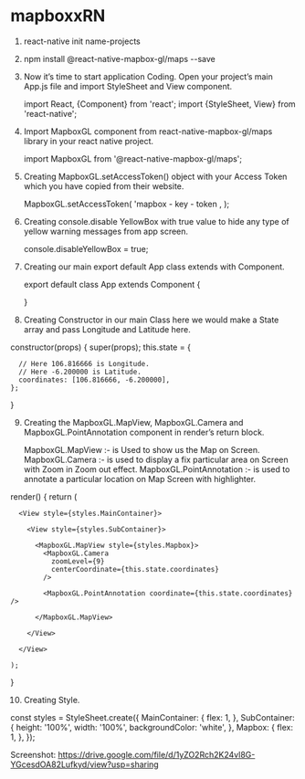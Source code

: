 # mapboxxRN

1. react-native init name-projects
2. npm install @react-native-mapbox-gl/maps --save
3. Now it’s time to start application Coding. Open your project’s main App.js file and import StyleSheet and View component.
   
    import React, {Component} from 'react';
    import {StyleSheet, View} from 'react-native';
    
4. Import MapboxGL component from react-native-mapbox-gl/maps library in your react native project.
    
    import MapboxGL from '@react-native-mapbox-gl/maps';

5. Creating MapboxGL.setAccessToken() object with your Access Token which you have copied from their website.
    
    
    MapboxGL.setAccessToken(
     'mapbox - key - token ,
    );

6. Creating console.disable YellowBox with true value to hide any type of yellow warning messages from app screen.

   console.disableYellowBox = true;

7. Creating our main export default App class extends with Component.
   
    export default class App extends Component {
 
    }
    
8. Creating Constructor in our main Class here we would make a State array and pass Longitude and Latitude here.
   
  constructor(props) {
    super(props);
    this.state = {

      // Here 106.816666 is Longitude.
      // Here -6.200000 is Latitude.
      coordinates: [106.816666, -6.200000],
    };
  }

9. Creating the MapboxGL.MapView, MapboxGL.Camera and MapboxGL.PointAnnotation component in render’s return block.

    MapboxGL.MapView :- is Used to show us the Map on Screen.
    MapboxGL.Camera :- is used to display a fix particular area on Screen with Zoom in Zoom out effect.
    MapboxGL.PointAnnotation :- is used to annotate a particular location on Map Screen with highlighter.
    
    
  render() {
    return (

      <View style={styles.MainContainer}>

        <View style={styles.SubContainer}>

          <MapboxGL.MapView style={styles.Mapbox}>
            <MapboxGL.Camera
              zoomLevel={9}
              centerCoordinate={this.state.coordinates}
            />

            <MapboxGL.PointAnnotation coordinate={this.state.coordinates} />

          </MapboxGL.MapView>
        
        </View>
      
      </View>
    
    );
  }


10. Creating Style.
     
const styles = StyleSheet.create({
  MainContainer: {
    flex: 1,
  },
  SubContainer: {
    height: '100%',
    width: '100%',
    backgroundColor: 'white',
  },
  Mapbox: {
    flex: 1,
  },
});

Screenshot: https://drive.google.com/file/d/1yZO2Rch2K24vl8G-YGcesdOA82Lufkyd/view?usp=sharing
